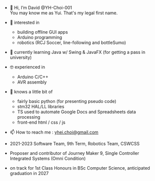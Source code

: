 - 👋 Hi, I’m David @YH-Choi-001  
  You may know me as Yui. That's my legal first name.
- 👀 interested in
  - building offline GUI apps
  - Arduino programming
  - robotics (RCJ Soccer, line-following and bottleSumo)
- 🌱 currently learning Java w/ Swing & JavaFX (for getting a pass in university)
- 🤓 experienced in
  - Arduino C/C++
  - AVR assembly
- 👶 knows a little bit of
  - fairly basic python (for presenting pseudo code)
  - stm32 HAL/LL libraries
  - TS used to automate Google Docs and Spreadsheets data processing
  - front-end html / css / js
- 📫 How to reach me : yhei.choi@gmail.com

- 2021-2023 Software Team, 9th Term, Robotics Team, CSWCSS
- Proposer and contributor of Journey Maker 9, Single Controller Integrated Systems (Omni Condition)

- on track for 1st Class Honours in BSc Computer Science, anticipated graduation in 2027

<!---
YH-Choi-001/YH-Choi-001 is a ✨ special ✨ repository because its `README.md` (this file) appears on your GitHub profile.
You can click the Preview link to take a look at your changes.
--->
